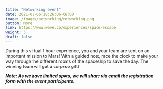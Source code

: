 ```yaml
---
title: "Networking event"
date: 2021-01-06T18:26:06-06:00
image: /images/networking/networking.png
button: More
link: https://www.weve.co/experiences/space-escape
weight: 3
draft: false
---
```


During this virtual 1 hour experience, you and your team are sent on an important mission to Mars! With a guided host, race the clock to make your way through the different rooms of the spaceship to save the day. The winning team will get a surprise gift!

***Note: As we have limited spots, we will share via email the registration form with the event participants.***
